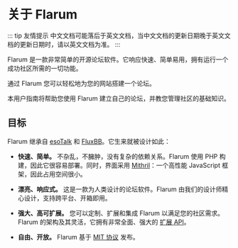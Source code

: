 # 关于 Flarum

::: tip 友情提示
中文文档可能落后于英文文档，当中文文档的更新日期晚于英文文档的更新日期时，请以英文文档为准。
:::

Flarum 是一款非常简单的开源论坛软件。它响应快速、简单易用，拥有运行一个成功社区所需的一切功能。

通过 Flarum 您可以轻松地为您的网站搭建一个论坛。

本用户指南将帮助您使用 Flarum 建立自己的论坛，并教您管理社区的基础知识。

## 目标

Flarum 继承自 [esoTalk](https://github.com/esotalk/esoTalk) 和 [FluxBB](https://fluxbb.org)。它生来就被设计如此：

* **快速、简单。** 不杂乱，不臃肿，没有复杂的依赖关系。Flarum 使用 PHP 构建，因此它很容易部署。同时，界面采用 [Mithril](https://mithril.js.org)：一个高性能 JavaScript 框架，因此占用空间很小。

* **漂亮、响应式。** 这是一款为人类设计的论坛软件。Flarum 由我们的设计师精心设计，支持跨平台、开箱即用。

* **强大、高可扩展。** 您可以定制、扩展和集成 Flarum 以满足您的社区需求。Flarum 的架构及其灵活，它拥有非常全面、强大的 [扩展 API](https://docs.flarum.org/extend/)。

* **自由、开放。** Flarum 基于 [MIT 协议](https://github.com/flarum/flarum/blob/master/LICENSE) 发布。

